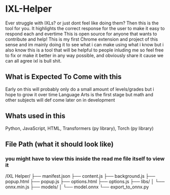 # IXL-Helper
Ever struggle with IXLs? or just dont feel like doing them?
Then this is the tool for you. It highlights the correct response for the user to make it easy to respond each and evertime 
This is open source for anyone that wants to contribute and help!
This is my first Chrome extension and project of this sense 
and im mainly doing it to see what i can make using what i know but i also know this is a tool that will be helpful to people inluding me so feel free to fix or make it better in any way possible, and obviously share it cause we can all agree ixl is bull shit. 

## What is Expected To Come with this
Early on this will probably only do a small amount of levels/grades but i hope to grow it over time
Language Arts is the first stage but math and other subjects will def come later on in development

## Whats used in this 
Python, JavaScript, HTML, Transformers (py library), Torch (py library)

## File Path (what it should look like) 
### you might have to view this inside the read me file itself to view it
/IXL Helper/
    ├── manifest.json
    ├── content.js
    ├── background.js
    ├── popup.html
    ├── popup.js
    ├── options.html
    ├── options.js
    ├── libs/
    │     └── onnx.min.js
    ├── models/
    │     └── model.onnx
    └── export_to_onnx.py


